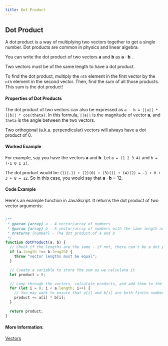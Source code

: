 ```yaml
---
title: Dot Product
---
```

## Dot Product

A dot product is a way of multiplying two vectors together to get a single number.
Dot products are common in physics and linear algebra.

You can write the dot product of two vectors **a** and **b** as **a** · **b** .

Two vectors must be of the same length to have a dot product.

To find the dot product, multiply the `nth` element in the first vector by the `nth` element in the second vector.
Then, find the sum of all those products.
This sum is the dot product!

#### Properties of Dot Products

The dot product of two vectors can also be expressed as `a · b = ||a|| * ||b|| * cos(theta)`.
In this formula, `||a||` is the magnitude of vector **a**, and `theta` is the angle between the two vectors.

Two orthogonal (a.k.a. perpendicular) vectors will always have a dot product of 0.

#### Worked Example

For example, say you have the vectors **a** and **b**.
Let `a = (1 2 3 4)` and `b = (-1 0 1 2)`.

The dot product would be `(1)(-1) + (2)(0) + (3)(1) + (4)(2) = -1 + 0 + 3 + 8 = 12`.
So in this case, you would say that **a** · **b** = 12.

#### Code Example

Here's an example function in JavaScript.
It returns the dot product of two vector arguments:

```javascript

/**
 * @param {array} a - A vector/array of numbers
 * @param {array} b - A vector/array of numbers with the same length as a
 * @returns {number} - The dot product of a and b
 */
function dotProduct(a, b) {
  // Check if the lengths are the same - if not, there can't be a dot product
  if (a.length !== b.length) {
    throw "vector lengths must be equal";
  }

  // Create a variable to store the sum as we calculate it
  let product = 0;

  // Loop through the vectors, calculate products, and add them to the total
  for (let i = 0; i < a.length; i++) {
    // You may want to ensure that a[i] and b[i] are both finite numbers
    product += a[i] * b[i];
  }

  return product;
}

```

#### More Information:
[Vectors](../vectors/index.md)
